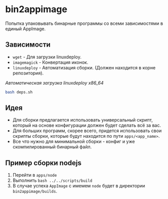 # bin2appimage

Попытка упаковывать бинарные программы со всеми зависимостями в единый AppImage.

## Зависимости

- `wget` - Для загрузки linuxdeploy. 
- `imagemagick` - Конвертация иконок.
- `linuxdeploy` - Автоматизация сборки. (Должен находится в корне репозитория).<br>

*Автоматическая загрузка linuxdeploy x86_64*

```bash
bash deps.sh
```

## Идея

 - Для сборки предлагается использовать универсальный скрипт, который на основе конфигурации должен будет сделать всё за вас.
 - Для больших программ, скорее всего, придется использовать свои скрипты сборки, которые будут находится по пути `apps/<app_name>`.
 - Все что нужно для минимальной сборки - конфиг и уже скомпилированный бинарный файл.

## Пример сборки nodejs

1. Перейти в `apps/node`
2. Выполнить `bash ../../scripts/build`
3. В случае успеха `AppImage` с имемем `node` будет в директории `bin2appimage/builds`.
